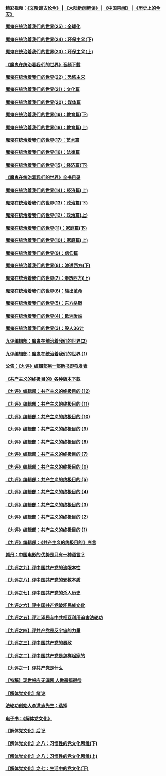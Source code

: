 #### 精彩视频：[《文昭谈古论今》](https://github.com/gfw-breaker/wenzhao/blob/master/README.md?t=11131531) | [《大陆新闻解读》](https://github.com/gfw-breaker/ntdtv-comedy/blob/master/README.md?t=11131531) | [《中国禁闻》](https://github.com/gfw-breaker/ntdtv-news/blob/master/README.md?t=11131531) | [《历史上的今天》](https://github.com/gfw-breaker/today-in-history/blob/master/README.md?t=11131531) 

#### [魔鬼在统治着我们的世界(25)：全球化](../pages/nsc422/n10788205.md?t=11131531) 

#### [魔鬼在统治着我们的世界(24)：环保主义(下)](../pages/nsc422/n10695307.md?t=11131531) 

#### [魔鬼在统治着我们的世界(23)：环保主义(上)](../pages/nsc422/n10688613.md?t=11131531) 

#### [《魔鬼在统治着我们的世界》音频下载](../pages/nsc422/n10635553.md?t=11131531) 

#### [魔鬼在统治着我们的世界(22)：恐怖主义](../pages/nsc422/n10614727.md?t=11131531) 

#### [魔鬼在统治着我们的世界(21)：文化篇](../pages/nsc422/n10597706.md?t=11131531) 

#### [魔鬼在统治着我们的世界(20)：媒体篇](../pages/nsc422/n10586579.md?t=11131531) 

#### [魔鬼在统治着我们的世界(19)：教育篇(下)](../pages/nsc422/n10564808.md?t=11131531) 

#### [魔鬼在统治着我们的世界(18)：教育篇(上)](../pages/nsc422/n10526970.md?t=11131531) 

#### [魔鬼在统治着我们的世界(17)：艺术篇](../pages/nsc422/n10499093.md?t=11131531) 

#### [魔鬼在统治着我们的世界(16)：法律篇](../pages/nsc422/n10485969.md?t=11131531) 

#### [魔鬼在统治着我们的世界(15)：经济篇(下)](../pages/nsc422/n10469975.md?t=11131531) 

#### [《魔鬼在统治着我们的世界》全书目录](../pages/nsc422/n10464261.md?t=11131531) 

#### [魔鬼在统治着我们的世界(14)：经济篇(上)](../pages/nsc422/n10457370.md?t=11131531) 

#### [魔鬼在统治着我们的世界(13)：政治篇(下)](../pages/nsc422/n10448270.md?t=11131531) 

#### [魔鬼在统治着我们的世界(12)：政治篇(上)](../pages/nsc422/n10444576.md?t=11131531) 

#### [魔鬼在统治着我们的世界(11)：家庭篇(下)](../pages/nsc422/n10440961.md?t=11131531) 

#### [魔鬼在统治着我们的世界(10)：家庭篇(上)](../pages/nsc422/n10435448.md?t=11131531) 

#### [魔鬼在统治着我们的世界(9)：信仰篇](../pages/nsc422/n10432159.md?t=11131531) 

#### [魔鬼在统治着我们的世界(8)：渗透西方(下)](../pages/nsc422/n10429603.md?t=11131531) 

#### [魔鬼在统治着我们的世界(7)：渗透西方(上)](../pages/nsc422/n10426013.md?t=11131531) 

#### [魔鬼在统治着我们的世界(6)：输出革命](../pages/nsc422/n10421536.md?t=11131531) 

#### [魔鬼在统治着我们的世界(5)：东方杀戮](../pages/nsc422/n10417707.md?t=11131531) 

#### [魔鬼在统治着我们的世界(4)：欧洲发端](../pages/nsc422/n10414890.md?t=11131531) 

#### [魔鬼在统治着我们的世界(3)：毁人36计](../pages/nsc422/n10411583.md?t=11131531) 

#### [九评编辑部：魔鬼在统治着我们的世界(2)](../pages/nsc422/n10410036.md?t=11131531) 

#### [九评编辑部：魔鬼在统治着我们的世界 (1)](../pages/nsc422/n10406825.md?t=11131531) 

#### [公告：《九评》编辑部另一部新书即将发表](../pages/nsc422/n10405104.md?t=11131531) 

#### [《共产主义的终极目的》各种版本下载](../pages/nsc422/n10022138.md?t=11131531) 

#### [《九评》编辑部：共产主义的终极目的 (12)](../pages/nsc422/n9933272.md?t=11131531) 

#### [《九评》编辑部：共产主义的终极目的 (11)](../pages/nsc422/n9924973.md?t=11131531) 

#### [《九评》编辑部：共产主义的终极目的 (10)](../pages/nsc422/n9920883.md?t=11131531) 

#### [《九评》编辑部：共产主义的终极目的 (9)](../pages/nsc422/n9916363.md?t=11131531) 

#### [《九评》编辑部：共产主义的终极目的 (8)](../pages/nsc422/n9912488.md?t=11131531) 

#### [《九评》编辑部：共产主义的终极目的 (7)](../pages/nsc422/n9901176.md?t=11131531) 

#### [《九评》编辑部：共产主义的终极目的 (6)](../pages/nsc422/n9899359.md?t=11131531) 

#### [《九评》编辑部：共产主义的终极目的 (5)](../pages/nsc422/n9893174.md?t=11131531) 

#### [《九评》编辑部：共产主义的终极目的 (4)](../pages/nsc422/n9891246.md?t=11131531) 

#### [《九评》编辑部：共产主义的终极目的 (3)](../pages/nsc422/n9879879.md?t=11131531) 

#### [《九评》编辑部：共产主义的终极目的 (2)](../pages/nsc422/n9876205.md?t=11131531) 

#### [《九评》编辑部：共产主义的终极目的 (1)](../pages/nsc422/n9865857.md?t=11131531) 

#### [《九评》编辑部：《共产主义的终极目的》序言](../pages/nsc422/n9862666.md?t=11131531) 

#### [颜丹：中国电影的优势是只有一种语言？](../pages/nsc422/n9583062.md?t=11131531) 

#### [【九评之九】评中国共产党的流氓本性](../pages/nsc422/n737542.md?t=11131531) 

#### [【九评之八】评中国共产党的邪教本质](../pages/nsc422/n735942.md?t=11131531) 

#### [【九评之七】评中国共产党的杀人历史](../pages/nsc422/n733806.md?t=11131531) 

#### [【九评之六】评中国共产党破坏民族文化](../pages/nsc422/n731667.md?t=11131531) 

#### [【九评之五】评江泽民与中共相互利用迫害法轮功](../pages/nsc422/n730058.md?t=11131531) 

#### [【九评之四】评共产党是反宇宙的力量](../pages/nsc422/n727814.md?t=11131531) 

#### [【九评之三】评中国共产党的暴政](../pages/nsc422/n725597.md?t=11131531) 

#### [【九评之二】评中国共产党是怎样起家的](../pages/nsc422/n723946.md?t=11131531) 

#### [【九评之一】评共产党是什么](../pages/nsc422/n722529.md?t=11131531) 

#### [【特稿】现世报应无漏网 人做恶都得偿](../pages/nsc422/n4215167.md?t=11131531) 

#### [【解体党文化】绪论](../pages/nsc422/n1449356.md?t=11131531) 

#### [法轮功创始人李洪志先生：选择](../pages/nsc422/n3580738.md?t=11131531) 

#### [电子书：《解体党文化》](../pages/nsc422/n1573484.md?t=11131531) 

#### [【解体党文化】后记](../pages/nsc422/n1531999.md?t=11131531) 

#### [【解体党文化】之八：习惯性的党文化思维(下)](../pages/nsc422/n1526477.md?t=11131531) 

#### [【解体党文化】之八：习惯性的党文化思维(上)](../pages/nsc422/n1520631.md?t=11131531) 

#### [【解体党文化】之七：生活中的党文化(下)](../pages/nsc422/n1513446.md?t=11131531) 

